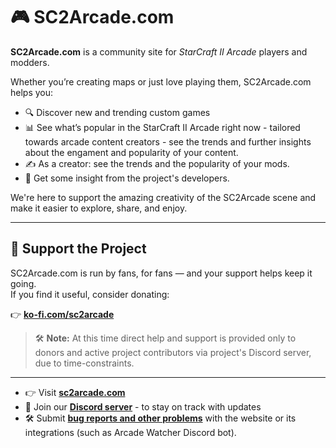 # 🎮 SC2Arcade.com

**SC2Arcade.com** is a community site for *StarCraft II Arcade* players and modders.

Whether you’re creating maps or just love playing them, SC2Arcade.com helps you:

- 🔍 Discover new and trending custom games
- 📊 See what’s popular in the StarCraft II Arcade right now - tailored towards arcade content creators - see the trends and further insights about the engament and popularity of your content.
- ✍️ As a creator: see the trends and the popularity of your mods.
- 🧙 Get some insight from the project's developers.

We're here to support the amazing creativity of the SC2Arcade scene and make it easier to explore, share, and enjoy.

---

## 💖 Support the Project

SC2Arcade.com is run by fans, for fans — and your support helps keep it going.  
If you find it useful, consider donating:

👉 [**ko-fi.com/sc2arcade**](https://ko-fi.com/sc2arcade)

> 🛠️ **Note:** At this time direct help and support is provided only to donors and active project contributors via project's Discord server, due to time-constraints.

---

- 👉 Visit [**sc2arcade.com**](https://sc2arcade.com)
- 💬 Join our [**Discord server**](https://discord.gg/yourserver) - to stay on track with updates
- 🛠️ Submit [**bug reports and other problems**](https://github.com/sc2-arcade-watcher/issue-tracker/issues) with the website or its integrations (such as Arcade Watcher Discord bot).

